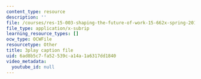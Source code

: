 ```yaml
---
content_type: resource
description: ''
file: /courses/res-15-003-shaping-the-future-of-work-15-662x-spring-2016/6ad8b5c7fa52539ca14a1a6317dd1840_yBgKkYcoPgM.vtt
file_type: application/x-subrip
learning_resource_types: []
ocw_type: OCWFile
resourcetype: Other
title: 3play caption file
uid: 6ad8b5c7-fa52-539c-a14a-1a6317dd1840
video_metadata:
  youtube_id: null
---
```

